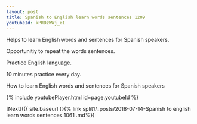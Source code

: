 ```yaml
---
layout: post
title: Spanish to English learn words sentences 1209 
youtubeId: kPRDzWWj_eI
---
```

 
 
Helps to learn English words and sentences for Spanish speakers.

Opportunitiy to repeat the words sentences. 

Practice English language. 
 
10 minutes practice every day. 
 
How to learn English words and sentences for Spanish speakers 
 
{% include youtubePlayer.html id=page.youtubeId %}
 
 
[Next]({{ site.baseurl }}{% link  split1/_posts/2018-07-14-Spanish to english learn words sentences 1061 .md%})
 
